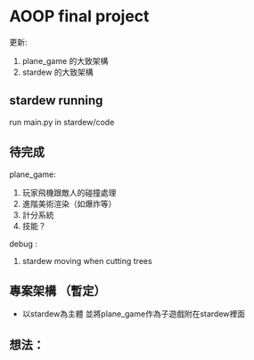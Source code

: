 # AOOP final project
更新:
1. plane_game 的大致架構
2. stardew 的大致架構
## stardew running
run main.py in stardew/code
## 待完成
plane_game:
1. 玩家飛機跟敵人的碰撞處理
2. 進階美術渲染（如爆炸等）
3. 計分系統
4. 技能？

debug :
1. stardew moving when cutting trees
## 專案架構 （暫定）
- 以stardew為主體 並將plane_game作為子遊戲附在stardew裡面

## 想法：
